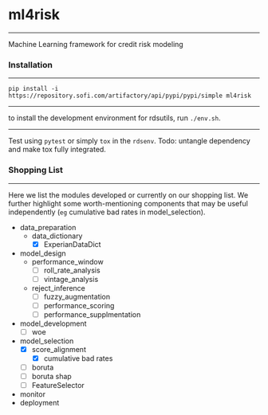 # ml4risk
--- 

Machine Learning framework for credit risk modeling

### Installation
---

```
pip install -i https://repository.sofi.com/artifactory/api/pypi/pypi/simple ml4risk
```

---

to install the development environment for rdsutils, run `./env.sh`.

---

Test using `pytest` or simply `tox` in the `rdsenv`. Todo: untangle dependency and make tox fully integrated.


### Shopping List
---

Here we list the modules developed or currently on our shopping list. We further highlight some worth-mentioning components that may be useful independently (`eg` cumulative bad rates in model_selection).

- data_preparation
    - data_dictionary
        - [x] ExperianDataDict
- model_design
    - performance_window
        - [ ] roll_rate_analysis
        - [ ] vintage_analysis
    - reject_inference
        - [ ] fuzzy_augmentation
        - [ ] performance_scoring
        - [ ] performance_supplmentation
- model_development
    - [ ] woe
- model_selection
    - [x] score_alignment
        - [x] cumulative bad rates
    - [ ] boruta
    - [ ] boruta shap
    - [ ] FeatureSelector
- monitor
- deployment
